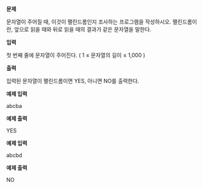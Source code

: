 **문제**

문자열이 주어질 때, 이것이 팰린드롬인지 조사하는 프로그램을 작성하시오. 팰린드롬이란, 앞으로 읽을 때와 뒤로 읽을 때의 결과가 같은 문자열을 말한다.  

**입력**

첫 번째 줄에 문자열이 주어진다. ( 1 ≤ 문자열의 길이 ≤ 1,000 )  

**출력**

입력된 문자열이 팰린드롬이면 YES, 아니면 NO를 출력한다.

 

**예제 입력**

abcba

**예제 출력**

YES

 

**예제 입력**

abcbd

**예제 출력**

NO